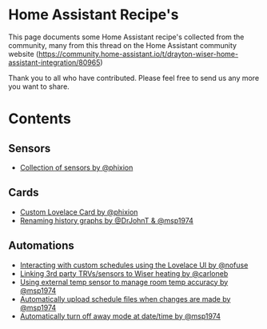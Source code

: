 # Home Assistant Recipe's 

This page documents some Home Assistant recipe's collected from the community, many from this thread on the Home Assistant community website (https://community.home-assistant.io/t/drayton-wiser-home-assistant-integration/80965)

Thank you to all who have contributed.  Please feel free to send us any more you want to share.



# Contents

## Sensors

* [Collection of sensors by @phixion](https://github.com/asantaga/wiserHomeAssistantPlatform/tree/dev/recipes/collection_of_sensors.md)


## Cards

* [Custom Lovelace Card by @phixion](https://github.com/asantaga/wiserHomeAssistantPlatform/tree/dev/recipes/custom_lovelace_card.md)
* [Renaming history graphs by @DrJohnT & @msp1974](https://github.com/asantaga/wiserHomeAssistantPlatform/tree/dev/recipes/renaming_history_graphs.md)

## Automations

* [Interacting with custom schedules using the Lovelace UI by @nofuse](https://github.com/asantaga/wiserHomeAssistantPlatform/tree/dev/recipes/interacting_with_custom_schedules.md)
* [Linking 3rd party TRVs/sensors to Wiser heating by @carloneb](https://github.com/asantaga/wiserHomeAssistantPlatform/tree/dev/recipes/linking_3rd_party_sensors_to_wiser_heating.md)
* [Using external temp sensor to manage room temp accuracy by @msp1974](https://github.com/asantaga/wiserHomeAssistantPlatform/tree/dev/recipes/manage_temps_v2.md)
* [Automatically upload schedule files when changes are made by @msp1974](https://github.com/asantaga/wiserHomeAssistantPlatform/tree/dev/recipes/upload_schedules_on_change.md)
* [Automatically turn off away mode at date/time by @msp1974](https://github.com/asantaga/wiserHomeAssistantPlatform/tree/dev/recipes/turn_off_away_mode_by_datetime.md)


   

